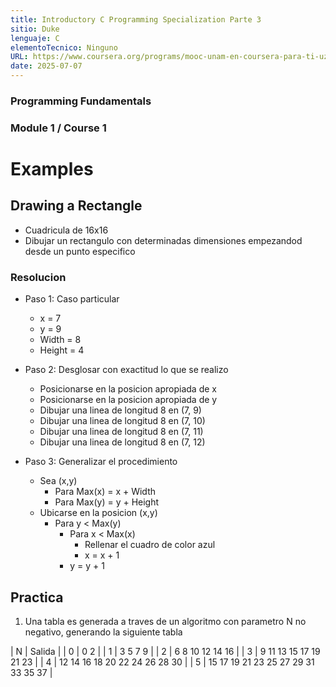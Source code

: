 ```yaml
---
title: Introductory C Programming Specialization Parte 3
sitio: Duke
lenguaje: C
elementoTecnico: Ninguno
URL: https://www.coursera.org/programs/mooc-unam-en-coursera-para-ti-uzeau/specializations/c-programming
date: 2025-07-07
---
```

### Programming Fundamentals

### Module 1 / Course 1

<!--end_excerpt-->

# Examples
## Drawing a Rectangle
- Cuadricula de 16x16
- Dibujar un rectangulo con determinadas dimensiones empezandod desde un punto especifico

### Resolucion
- Paso 1: Caso particular
    - x = 7
    - y = 9
    - Width = 8
    - Height = 4

- Paso 2: Desglosar con exactitud lo que se realizo
    - Posicionarse en la posicion apropiada de x
    - Posicionarse en la posicion apropiada de y
    - Dibujar una linea de longitud 8 en (7, 9)
    - Dibujar una linea de longitud 8 en (7, 10)
    - Dibujar una linea de longitud 8 en (7, 11)
    - Dibujar una linea de longitud 8 en (7, 12)

- Paso 3: Generalizar el procedimiento
    - Sea (x,y)
        - Para Max(x) = x + Width
        - Para Max(y) = y + Height
    - Ubicarse en la posicion (x,y)
        - Para y < Max(y)
            - Para x < Max(x)
                - Rellenar el cuadro de color azul
                - x = x + 1
            - y = y + 1

## Practica
1. Una tabla es generada a traves de un algoritmo con parametro N no negativo, generando la siguiente tabla

| N | Salida |
| 0 | 0 2 |
| 1 | 3 5 7 9 |
| 2 | 6 8 10 12 14 16 |
| 3 | 9 11 13 15 17 19 21 23 |
| 4 | 12 14 16 18 20 22 24 26 28 30 |
| 5 | 15 17 19 21 23 25 27 29 31 33 35 37 |
